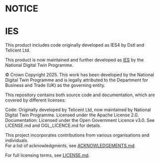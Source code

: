 # NOTICE  
# IES

This product includes code originally developed as IES4 by Dstl and Telicent Ltd.

This product is now maintained and further developed as [IES](https://github.com/IES-Org/ies) by the National Digital Twin Programme.

© Crown Copyright 2025. This work has been developed by the National Digital Twin Programme and is legally attributed to the Department for Business and Trade (UK) as the governing entity.  


This repository contains both source code and documentation, which are covered by different licenses:

Code: Originally developed by Telicent Ltd, now maintained by National Digital Twin Programme. Licensed under the Apache License 2.0.
Documentation: Licensed under the Open Government Licence v3.0.
See LICENSE.md and OGL_LICENCE.md for details.

This project incorporates contributions from various organisations and individuals.  
For a list of acknowledgments, see [ACKNOWLEDGEMENTS.md](ACKNOWLEDGEMENTS.md).  

For full licensing terms, see [LICENSE.md](LICENSE.md).